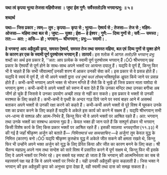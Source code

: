 **यथा त्वं कृपया भूत्या तेजसा महिमौजसा ।** **जुष्ट ईश गुणै: सर्वैस्ततोऽसि भगवान्प्रभु: ॥ ५॥** 

**शब्दार्थ** 

**यथा—** **जिस प्रकार** **; त्वम्—** **तुम** **; कृपया—** **कृपा से** **; भूत्या—** **ऐश्वर्य से** **; तेजसा—** **तेज से** **; महिम-ओजसा—** **महिमा तथा** **बल से** **; जुष्ट:—** **युक्त** **; ईश—** **हे ईश्वर** **; गुणै:—** **दिव्य गुणों से** **; सर्वै:—** **समस्त** **; तत:—** **अत:** **; असि—** **हो** **; भगवान्—** **श्रीभगवान्** **; प्रभु:—** **स्वामी।** **.** 

**हे भगवन्! आप अहैतुकी कृपा, समस्त ऐश्वर्य, समस्त तेज तथा समस्त महिमा, बल एवं** **दिव्य गुणों से युक्त होने के कारण हर एक के स्वामी पूर्ण पुरुषोत्तम भगवान् हैं।** **तात्पर्य :** इस श्लोक में आगत *ततोऽसि भगवान् प्रभु:* शब्दों का अर्थ इस प्रकार है, ''अत: आप प्रत्येक के स्वामी पूर्ण पुरुषोत्तम भगवान् हैं।ÓÓ श्रीभगवान् छह प्रकार के ऐश्वर्यों से पूर्ण होने के साथ-साथ अपने भक्तों पर अत्यन्त दयालु हैं। यद्यपि वे पूर्ण हैं, किन्तु फिर भी वे चाहते हैं कि सभी जीवात्माएँ उनकी शरण में आकर उनकी सेवा करें। इस प्रकार से वे प्रसन्न होते हैं। यद्यपि वे स्वयं में पूर्ण हैं, तो भी अपने भक्तों द्वारा *पत्रं पुष्पं फलं तोयम्* भक्तिपूर्वक अॢपत किये जाने पर प्रसन्न होते हैं। कभी-कभी भगवान् अपने भक्त से भोजन माँगते हैं जैसे कि वे भूखे हों जिस प्रकार माता यशोदा से भगवान् कृष्ण। कभी-कभी वे अपने भक्तों को स्वप्न में बता देते हैं कि उनका मन्दिर तथा उनका बगीचा अब जीर्ण हो चुके हैं जिससे वे उनका उपयोग अच्छी तरह से नहीं कर सकते। इस प्रकार वे भक्तों से उनकी मरश्मत के लिए कहते हैं। कभी-कभी वे पृथ्वी के अन्दर गाड़ दिये जाने पर स्वयं बाहर आने में असमर्थ बताकर अपने भक्तों से उनकी रक्षा करने को कहते हैं। कभी-कभी अपने भक्तों से पूरे विश्व में घूमकर उनके यश का प्रचार करने के लिए कहते हैं यद्यपि वे अकेले इस कार्य को करने में सक्षम हैं। यद्यपि श्रीभगवान् सभी धन-धान्य से सश्पन्न और आत्म-निर्भर हैं, किन्तु फिर भी वे अपने भक्तों पर आश्रित रहते हैं। अत: भगवान् तथा उनके भक्तों का सश्बन्ध अत्यन्त गुह्य है। केवल भक्त ही जान पाते हैं कि सश्पूर्ण होकर भी भगवान् किसी विशेष कार्य के लिए किस प्रकार भक्तों पर आश्रित रहते हैं। इसकी व्यालया *भगवद्गीता* (११.३३) में की गई है जहाँ श्रीकृष्ण अर्जुन को बताते हैं— *निमित्तमात्रं भव सव्यसाचिन्* —हे अर्जुन! तुम केवल युद्ध के निमित्त (कारण) बनो।ÓÓ यद्यपि श्रीकृष्ण कुरुक्षेत्र युद्ध में अकेले जीत सकने की क्षमता रखते थे, किन्तु फिर भी उन्होंने अपने भक्त अर्जुन को युद्ध के लिए प्रेरित किया और जीत का कारण बनने के लिए कहा। श्री चैतन्य महाप्रभु अपने नाम तथा सन्देश को सारे विश्व में प्रसारित करने में पूर्ण सक्षम थे, किन्तु फिर भी इसके लिए वे अपने भक्तों पर निर्भर रहे। इन सबसे यह स्पष्ट हो जाता है कि भगवान् की आत्मनिर्भरता का सब से महत्त्वपर्ण पक्ष यह है कि वे अपने भक्तों पर निर्भर हैं। यही उनकी अहैतुकी कृपा कहलाती है। जिस भक्त ने भगवान् की इस अहैतुकी कृपा को अनुभव द्वारा देखा है, वही स्वामी तथा दास को समझ सकता है।  